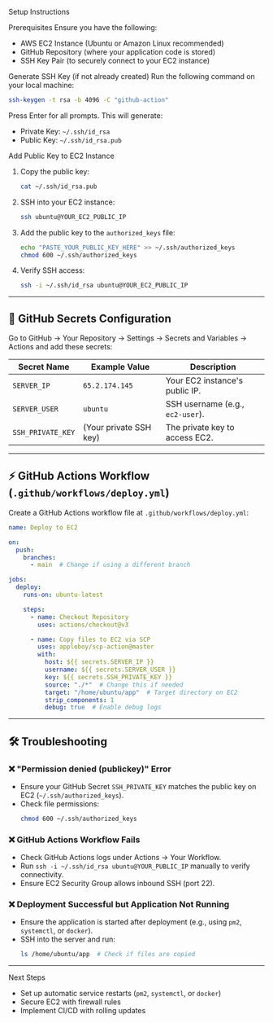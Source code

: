 Setup Instructions

Prerequisites
Ensure you have the following:
- AWS EC2 Instance (Ubuntu or Amazon Linux recommended)
- GitHub Repository (where your application code is stored)
- SSH Key Pair (to securely connect to your EC2 instance)

Generate SSH Key (if not already created)
Run the following command on your local machine:
```bash
ssh-keygen -t rsa -b 4096 -C "github-action"
```
Press Enter for all prompts. This will generate:
- Private Key: `~/.ssh/id_rsa`
- Public Key: `~/.ssh/id_rsa.pub`

Add Public Key to EC2 Instance
1. Copy the public key:
   ```bash
   cat ~/.ssh/id_rsa.pub
   ```
2. SSH into your EC2 instance:
   ```bash
   ssh ubuntu@YOUR_EC2_PUBLIC_IP
   ```
3. Add the public key to the `authorized_keys` file:
   ```bash
   echo "PASTE_YOUR_PUBLIC_KEY_HERE" >> ~/.ssh/authorized_keys
   chmod 600 ~/.ssh/authorized_keys
   ```
4. Verify SSH access:
   ```bash
   ssh -i ~/.ssh/id_rsa ubuntu@YOUR_EC2_PUBLIC_IP
   ```

---

## 🔑 GitHub Secrets Configuration
Go to GitHub → Your Repository → Settings → Secrets and Variables → Actions and add these secrets:

| Secret Name         | Example Value             | Description                        |
|---------------------|--------------------------|------------------------------------|
| `SERVER_IP`        | `65.2.174.145`            | Your EC2 instance's public IP.    |
| `SERVER_USER`      | `ubuntu`                  | SSH username (e.g., `ec2-user`).  |
| `SSH_PRIVATE_KEY`  | (Your private SSH key)    | The private key to access EC2.    |

---

## ⚡ GitHub Actions Workflow (`.github/workflows/deploy.yml`)
Create a GitHub Actions workflow file at `.github/workflows/deploy.yml`:

```yaml
name: Deploy to EC2

on:
  push:
    branches:
      - main  # Change if using a different branch

jobs:
  deploy:
    runs-on: ubuntu-latest

    steps:
      - name: Checkout Repository
        uses: actions/checkout@v3

      - name: Copy files to EC2 via SCP
        uses: appleboy/scp-action@master
        with:
          host: ${{ secrets.SERVER_IP }}
          username: ${{ secrets.SERVER_USER }}
          key: ${{ secrets.SSH_PRIVATE_KEY }}
          source: "./*"  # Change this if needed
          target: "/home/ubuntu/app"  # Target directory on EC2
          strip_components: 1
          debug: true  # Enable debug logs
```

---

## 🛠️ Troubleshooting

### ❌ "Permission denied (publickey)" Error
- Ensure your GitHub Secret `SSH_PRIVATE_KEY` matches the public key on EC2 (`~/.ssh/authorized_keys`).
- Check file permissions:
  ```bash
  chmod 600 ~/.ssh/authorized_keys
  ```

### ❌ GitHub Actions Workflow Fails
- Check GitHub Actions logs under Actions → Your Workflow.
- Run `ssh -i ~/.ssh/id_rsa ubuntu@YOUR_PUBLIC_IP` manually to verify connectivity.
- Ensure EC2 Security Group allows inbound SSH (port 22).

### ❌ Deployment Successful but Application Not Running
- Ensure the application is started after deployment (e.g., using `pm2`, `systemctl`, or `docker`).
- SSH into the server and run:
  ```bash
  ls /home/ubuntu/app  # Check if files are copied
  ```

---

Next Steps
- Set up automatic service restarts (`pm2`, `systemctl`, or `docker`)
- Secure EC2 with firewall rules
- Implement CI/CD with rolling updates



